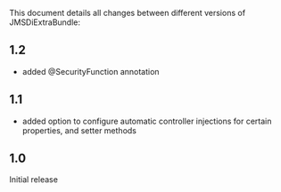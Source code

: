This document details all changes between different versions of JMSDiExtraBundle:

1.2
---

- added @SecurityFunction annotation

1.1
---

- added option to configure automatic controller injections for certain properties,
  and setter methods

1.0
---

Initial release  
